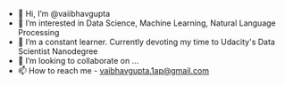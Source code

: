 - 👋 Hi, I’m @vaiibhavgupta
- 👀 I’m interested in Data Science, Machine Learning, Natural Language Processing
- 🌱 I’m a constant learner. Currently devoting my time to Udacity's Data Scientist Nanodegree
- 💞️ I’m looking to collaborate on ...
- 📫 How to reach me - vaibhavgupta.1ap@gmail.com

<!---
vaiibhavgupta/vaiibhavgupta is a ✨ special ✨ repository because its `README.md` (this file) appears on your GitHub profile.
You can click the Preview link to take a look at your changes.
--->
